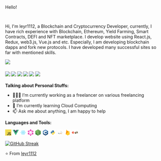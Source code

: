 
<!-- ### Hey 👋🏽, I'm [leyr1112](https://t.me/leyr1112)   -->
Hello!

<br/>

Hi, I'm leyr1112, a Blockchain and Cryptocurrency Developer, currently, I have rich experience with Blockchain, Ethereum, Yield Farming, Smart Contracts, DEFI and NFT marketplace. I develop website using React.js, Redux, web3.js, Vue.js and etc. Especially, I am developing blockchain dapps and fork new protocols.
I have developed many successful sites so far with mentioned skills.

![](https://github-profile-trophy.vercel.app/?username=leyr1112&theme=dracula)

####      ![](https://img.shields.io/badge/Blockchain-%3C%2F%3E-blueviolet) ![](https://img.shields.io/badge/Solidity-%3C%2F%3E-yellow) ![](https://img.shields.io/badge/Typescript-%7C-0%2C%2022%2C%20100) ![](https://img.shields.io/badge/Web3.js-%7C-yellowgreen) ![](https://img.shields.io/badge/Smart%20Contracts-%7C-blue) ![](https://img.shields.io/badge/Cryptocurrency-%7C-ff69b4)
  
<!-- <div>
  <img align="right" alt="GIF" src="https://media2.giphy.com/media/nIoUgc3KW2BF5rxVj2/giphy-downsized-large.gif" width="400" height="320" />
</div> -->

**Talking about Personal Stuffs:**

- 👨🏽‍💻 I’m currently working as a freelancer on various freelancing platform
- 🌱 I’m currently learning Cloud Computing
- 📫 Ask me about anything, I am happy to help

<!-- **Connect with me:**
- 💬 Telegram : [@leyr1112](https://t.me/leyr1112) -->

**Languages and Tools:**   

<code><img height="20" src="https://raw.githubusercontent.com/github/explore/80688e429a7d4ef2fca1e82350fe8e3517d3494d/topics/javascript/javascript.png"></code>
<code><img height="20" src="https://raw.githubusercontent.com/github/explore/80688e429a7d4ef2fca1e82350fe8e3517d3494d/topics/vue/vue.png"></code>
<code><img height="20" src="https://raw.githubusercontent.com/github/explore/80688e429a7d4ef2fca1e82350fe8e3517d3494d/topics/react/react.png"></code>
<code><img height="20" src="https://raw.githubusercontent.com/github/explore/5c058a388828bb5fde0bcafd4bc867b5bb3f26f3/topics/graphql/graphql.png"></code>
<code><img height="20" src="https://raw.githubusercontent.com/github/explore/80688e429a7d4ef2fca1e82350fe8e3517d3494d/topics/nodejs/nodejs.png"></code>
<code><img height="20" src="https://raw.githubusercontent.com/github/explore/80688e429a7d4ef2fca1e82350fe8e3517d3494d/topics/cpp/cpp.png"></code>
<code><img height="20" src="https://raw.githubusercontent.com/github/explore/80688e429a7d4ef2fca1e82350fe8e3517d3494d/topics/python/python.png"></code>
<code><img height="20" src="https://raw.githubusercontent.com/github/explore/80688e429a7d4ef2fca1e82350fe8e3517d3494d/topics/mysql/mysql.png"></code>
<code><img height="20" src="https://raw.githubusercontent.com/github/explore/80688e429a7d4ef2fca1e82350fe8e3517d3494d/topics/firebase/firebase.png"></code>
<code><img height="20" src="https://raw.githubusercontent.com/github/explore/80688e429a7d4ef2fca1e82350fe8e3517d3494d/topics/git/git.png"></code>

<!-- ![Sanket's github stats](https://github-readme-stats.vercel.app/api?username=leyr1112&show_icons=true&theme=dracula) -->
[![GitHub Streak](http://github-readme-streak-stats.herokuapp.com?user=leyr1112&theme=dracula&date_format=M%20j%5B%2C%20Y%5D)](https://git.io/streak-stats)



⭐️ From [leyr1112](https://github.com/leyr1112)
